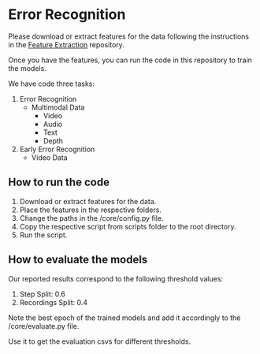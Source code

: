 # Error Recognition

Please download or extract features for the data following the instructions in the [Feature Extraction](https://github.com/CaptainCook4D/feature_extractors) repository.

Once you have the features, you can run the code in this repository to train the models.

We have code three tasks: 

1. Error Recognition
   - Multimodal Data 
     - Video
     - Audio
     - Text
     - Depth
2. Early Error Recognition
   - Video Data


## How to run the code

1. Download or extract features for the data. 
2. Place the features in the respective folders.
3. Change the paths in the /core/config.py file.
4. Copy the respective script from scripts folder to the root directory.
5. Run the script.

## How to evaluate the models

Our reported results correspond to the following threshold values:

1. Step Split: 0.6
2. Recordings Split: 0.4

Note the best epoch of the trained models and add it accordingly to the /core/evaluate.py file.

Use it to get the evaluation csvs for different thresholds.